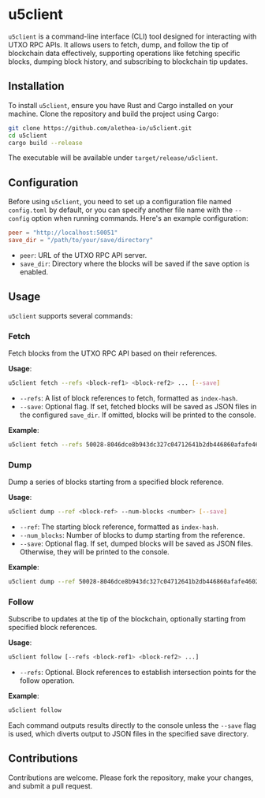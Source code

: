 # u5client

`u5client` is a command-line interface (CLI) tool designed for interacting with UTXO RPC APIs. It allows users to fetch, dump, and follow the tip of blockchain data effectively, supporting operations like fetching specific blocks, dumping block history, and subscribing to blockchain tip updates.

## Installation

To install `u5client`, ensure you have Rust and Cargo installed on your machine. Clone the repository and build the project using Cargo:

```bash
git clone https://github.com/alethea-io/u5client.git
cd u5client
cargo build --release
```

The executable will be available under `target/release/u5client`.

## Configuration

Before using `u5client`, you need to set up a configuration file named `config.toml` by default, or you can specify another file name with the `--config` option when running commands. Here's an example configuration:

```toml
peer = "http://localhost:50051"
save_dir = "/path/to/your/save/directory"
```

- `peer`: URL of the UTXO RPC API server.
- `save_dir`: Directory where the blocks will be saved if the save option is enabled.

## Usage

`u5client` supports several commands:

### Fetch

Fetch blocks from the UTXO RPC API based on their references.

**Usage**:

```bash
u5client fetch --refs <block-ref1> <block-ref2> ... [--save]
```

- `--refs`: A list of block references to fetch, formatted as `index-hash`.
- `--save`: Optional flag. If set, fetched blocks will be saved as JSON files in the configured `save_dir`. If omitted, blocks will be printed to the console.

**Example**:

```bash
u5client fetch --refs 50028-8046dce8b943dc327c04712641b2db446860afafe4602e0d779bbc2bfc5b7fc2 50030-bae8938f06f9c6f7ba366688aac6dc649567d7022fb39e3190cee44952840ef3 --save
```

### Dump

Dump a series of blocks starting from a specified block reference.

**Usage**:

```bash
u5client dump --ref <block-ref> --num-blocks <number> [--save]
```

- `--ref`: The starting block reference, formatted as `index-hash`.
- `--num_blocks`: Number of blocks to dump starting from the reference.
- `--save`: Optional flag. If set, dumped blocks will be saved as JSON files. Otherwise, they will be printed to the console.

**Example**:

```bash
u5client dump --ref 50028-8046dce8b943dc327c04712641b2db446860afafe4602e0d779bbc2bfc5b7fc2 --num-blocks 10 --save
```

### Follow

Subscribe to updates at the tip of the blockchain, optionally starting from specified block references.

**Usage**:

```bash
u5client follow [--refs <block-ref1> <block-ref2> ...]
```

- `--refs`: Optional. Block references to establish intersection points for the follow operation.

**Example**:

```bash
u5client follow
```

Each command outputs results directly to the console unless the `--save` flag is used, which diverts output to JSON files in the specified save directory.

## Contributions

Contributions are welcome. Please fork the repository, make your changes, and submit a pull request.